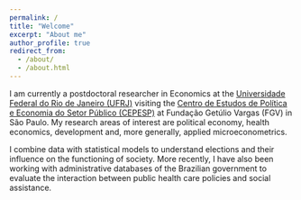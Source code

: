 ```yaml
---
permalink: /
title: "Welcome"
excerpt: "About me"
author_profile: true
redirect_from: 
  - /about/
  - /about.html
---
```




I am currently a postdoctoral researcher in Economics at the [Universidade Federal do Rio de Janeiro (UFRJ)](http://www.ie.ufrj.br/) visiting the [Centro de Estudos de Política e Economia do Setor Público (CEPESP)](http://eaesp.fgv.br/ensinoeconhecimento/centros/cepesp) at Fundação Getúlio Vargas (FGV) in São Paulo. My research areas of interest are political economy, health economics, development and, more generally, applied microeconometrics. 

I combine data with statistical models to understand elections and their influence on the functioning of society. More recently, I have also been working with administrative databases of the Brazilian government to evaluate the interaction between public health care policies and social assistance.
